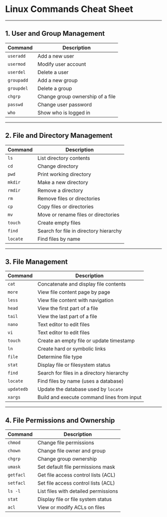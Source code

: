 # Linux Commands Cheat Sheet

---

## 1. User and Group Management

| Command     | Description                                      |
|-------------|--------------------------------------------------|
| `useradd`   | Add a new user                                   |
| `usermod`   | Modify user account                              |
| `userdel`   | Delete a user                                     |
| `groupadd`  | Add a new group                                  |
| `groupdel`  | Delete a group                                   |
| `chgrp`     | Change group ownership of a file                 |
| `passwd`    | Change user password                             |
| `who`       | Show who is logged in                            |

---

## 2. File and Directory Management

| Command     | Description                                      |
|-------------|--------------------------------------------------|
| `ls`        | List directory contents                          |
| `cd`        | Change directory                                 |
| `pwd`       | Print working directory                          |
| `mkdir`     | Make a new directory                             |
| `rmdir`     | Remove a directory                               |
| `rm`        | Remove files or directories                      |
| `cp`        | Copy files or directories                        |
| `mv`        | Move or rename files or directories              |
| `touch`     | Create empty files                               |
| `find`      | Search for file in directory hierarchy           |
| `locate`    | Find files by name                               |

---

## 3. File Management

| Command     | Description                                      |
|-------------|--------------------------------------------------|
| `cat`       | Concatenate and display file contents            |
| `more`      | View file content page by page                   |
| `less`      | View file content with navigation                |
| `head`      | View the first part of a file                    |
| `tail`      | View the last part of a file                     |
| `nano`      | Text editor to edit files                        |
| `vi`        | Text editor to edit files                        |
| `touch`     | Create an empty file or update timestamp         |
| `ln`        | Create hard or symbolic links                    |
| `file`      | Determine file type                              |
| `stat`      | Display file or filesystem status                |
| `find`      | Search for files in a directory hierarchy        |
| `locate`    | Find files by name (uses a database)             |
| `updatedb`  | Update the database used by `locate`             |
| `xargs`     | Build and execute command lines from input       |

---

## 4. File Permissions and Ownership

| Command     | Description                                      |
|-------------|--------------------------------------------------|
| `chmod`     | Change file permissions                          |
| `chown`     | Change file owner and group                      |
| `chgrp`     | Change group ownership                           |
| `umask`     | Set default file permissions mask                |
| `getfacl`   | Get file access control lists (ACL)              |
| `setfacl`   | Set file access control lists (ACL)              |
| `ls -l`     | List files with detailed permissions             |
| `stat`      | Display file or file system status               |
| `acl`       | View or modify ACLs on files                     |
